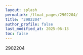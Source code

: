 ```yaml
---
layout: splash
permalink: /float_pages/2902204/
title: "2902204"
author_profile: false
last_modified_at: 2025-06-13
toc: false
---
```

 
2902204
